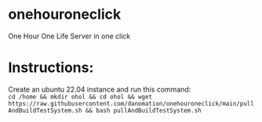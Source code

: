 # onehouroneclick
One Hour One Life Server in one click


# Instructions:    
  Create an ubuntu 22.04 instance and run this command:   
```cd /home && mkdir ohol && cd ohol && wget https://raw.githubusercontent.com/danomation/onehouroneclick/main/pullAndBuildTestSystem.sh && bash pullAndBuildTestSystem.sh```
